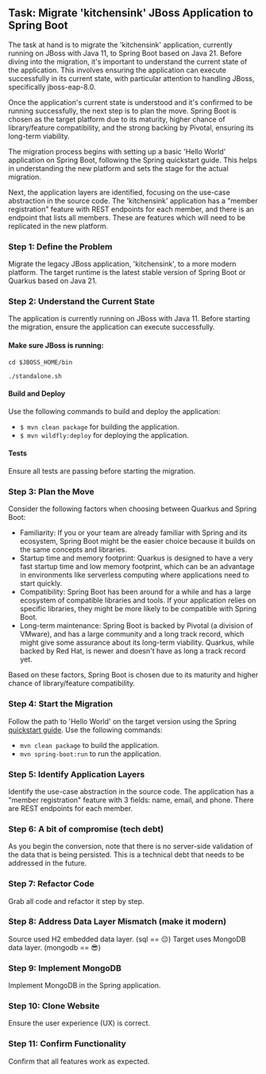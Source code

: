 ## Task: Migrate 'kitchensink' JBoss Application to Spring Boot

The task at hand is to migrate the 'kitchensink' application, currently running on JBoss with Java 11, to Spring Boot based on Java 21. Before diving into the migration, it's important to understand the current state of the application. This involves ensuring the application can execute successfully in its current state, with particular attention to handling JBoss, specifically jboss-eap-8.0.

Once the application's current state is understood and it's confirmed to be running successfully, the next step is to plan the move. Spring Boot is chosen as the target platform due to its maturity, higher chance of library/feature compatibility, and the strong backing by Pivotal, ensuring its long-term viability.

The migration process begins with setting up a basic 'Hello World' application on Spring Boot, following the Spring quickstart guide. This helps in understanding the new platform and sets the stage for the actual migration.

Next, the application layers are identified, focusing on the use-case abstraction in the source code. The 'kitchensink' application has a "member registration" feature with REST endpoints for each member, and there is an endpoint that lists all members. These are features which will need to be replicated in the new platform.

### Step 1: Define the Problem
Migrate the legacy JBoss application, 'kitchensink', to a more modern platform. The target runtime is the latest stable version of Spring Boot or Quarkus based on Java 21.

### Step 2: Understand the Current State
The application is currently running on JBoss with Java 11. Before starting the migration, ensure the application can execute successfully.

#### Make sure JBoss is running:
```cd $JBOSS_HOME/bin```

```./standalone.sh```
   
#### Build and Deploy
Use the following commands to build and deploy the application:

- `$ mvn clean package` for building the application.
- `$ mvn wildfly:deploy` for deploying the application.

#### Tests
Ensure all tests are passing before starting the migration.

### Step 3: Plan the Move
Consider the following factors when choosing between Quarkus and Spring Boot:

- Familiarity: If you or your team are already familiar with Spring and its ecosystem, Spring Boot might be the easier choice because it builds on the same concepts and libraries.
- Startup time and memory footprint: Quarkus is designed to have a very fast startup time and low memory footprint, which can be an advantage in environments like serverless computing where applications need to start quickly.
- Compatibility: Spring Boot has been around for a while and has a large ecosystem of compatible libraries and tools. If your application relies on specific libraries, they might be more likely to be compatible with Spring Boot.
- Long-term maintenance: Spring Boot is backed by Pivotal (a division of VMware), and has a large community and a long track record, which might give some assurance about its long-term viability. Quarkus, while backed by Red Hat, is newer and doesn't have as long a track record yet.

Based on these factors, Spring Boot is chosen due to its maturity and higher chance of library/feature compatibility.

### Step 4: Start the Migration
Follow the path to 'Hello World' on the target version using the Spring [quickstart guide](https://spring.io/quickstart). Use the following commands:

- `mvn clean package` to build the application.
- `mvn spring-boot:run` to run the application.

### Step 5: Identify Application Layers
Identify the use-case abstraction in the source code. The application has a "member registration" feature with 3 fields: name, email, and phone. There are REST endpoints for each member.

### Step 6: A bit of compromise (tech debt)
As you begin the conversion, note that there is no server-side validation of the data that is being persisted. This is a technical debt that needs to be addressed in the future.

### Step 7: Refactor Code
Grab all code and refactor it step by step.

### Step 8: Address Data Layer Mismatch (make it modern)
Source used H2 embedded data layer. (sql == 😔)
Target uses MongoDB data layer. (mongodb == 😎)

### Step 9: Implement MongoDB
Implement MongoDB in the Spring application.

### Step 10: Clone Website
Ensure the user experience (UX) is correct.

### Step 11: Confirm Functionality
Confirm that all features work as expected.

